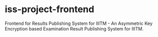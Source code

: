 # iss-project-frontend

Frontend for Results Publishing System for IIITM - An Asymmetric Key Encryption based Examination Result Publishing System for IIITM.
